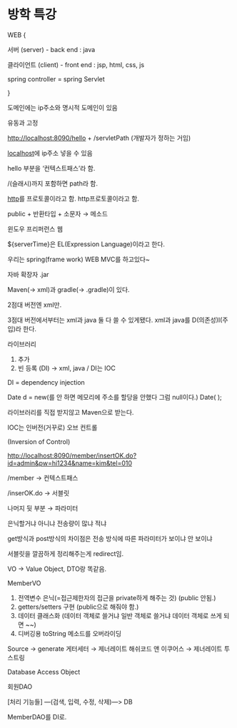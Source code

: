 # 방학 특강

WEB {

서버 (server) - back end : java

클라이언트 (client) - front end : jsp, html, css, js

spring controller = spring Servlet

}

도메인에는 ip주소와 명시적 도메인이 있음

유동과 고정

[http://localhost:8090/hello](http://localhost:8090/hello) + /servletPath (개발자가 정하는 거임)

[localhost](http://localhost)에 ip주소 넣을 수 있음

hello 부분을 ‘컨텍스트패스’라 함.

/(슬래시)까지 포함하면 path라 함.

[http](http://을)를 프로토콜이라고 함. http프로토콜이라고 함.

public + 반환타입 + 소문자 → 메소드

윈도우  프리퍼런스 웹

${serverTime}은 EL(Expression Language)이라고 한다.

우리는 spring(frame work) WEB MVC를 하고있다~

자바 확장자 .jar

Maven(→ xml)과 gradle(→ .gradle)이 있다.

2점대 버전엔 xml만.

3점대 버전에서부터는 xml과 java 둘 다 쓸 수 있게됐다. xml과 java를 D(의존성)I(주입)라 한다.

라이브러리

1. 추가
2. 빈 등록 (DI) → xml, java / DI는 IOC

DI = dependency injection

Date d = new(를 안 하면 메모리에 주소를 할당을 안했다 그럼 null이다.) Date( );

라이브러리를 직접 받지않고 Maven으로 받는다.

IOC는 인버전(거꾸로) 오브 컨트롤

(Inversion of Control)

[http://localhost:8090/member/insertOK.do?id=admin&pw=hi1234&name=kim&tel=010](http://localhost:8090/member/insertOK.do?id=admin&pw=hi1234&name=kim&tel=010)

/member → 컨텍스트패스

/inserOK.do → 서블릿

나머지 뒷 부분 → 파라미터

은닉할거냐 아니냐 전송량이 많냐 적냐

get방식과 post방식의 차이점은 전송 방식에 따른 파라미터가 보이냐 안 보이냐

서블릿을 깔끔하게 정리해주는게 redirect임.

VO → Value Object, DTO랑 똑같음.

MemberVO

1. 전역변수 은닉(=접근제한자의 접근을 private하게 해주는 것) (public 안됨.)
2. getters/setters 구현 (public으로 해줘야 함.)
3. 데이터 클래스화 (데이터 객체로 쓸거냐 일반 객체로 쓸거냐 데이터 객체로 쓰게 되면 ~~)
4. 디버깅용 toString 메소드를 오버라이딩

Source → generate 게터세터 → 제너레이트 해쉬코드 앤 이쿠어스 → 제너레이트 투 스트링

Database Access Object

회원DAO

[처리 기능들] —(검색, 입력, 수정, 삭제)—> DB

MemberDAO를 DI로.

